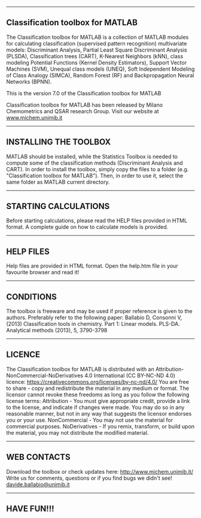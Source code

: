 --------------------------------------------
Classification toolbox for MATLAB
--------------------------------------------
The Classification toolbox for MATLAB is a collection of MATLAB modules for calculating classification (supervised pattern recognition) multivariate models: Discriminant Analysis, Partial Least Square Discriminant Analysis (PLSDA), Classification trees (CART), K-Nearest Neighbors (kNN), class modeling Potential Functions (Kernel Density Estimators), Support Vector Machines (SVM), Unequal class models (UNEQ), Soft Independent Modeling of Class Analogy (SIMCA), Random Forest (RF) and Backpropagation Neural Networks (BPNN).

This is the version 7.0 of the Classification toolbox for MATLAB 

Classification toolbox for MATLAB has been released by Milano Chemometrics and QSAR research Group.
Visit our website at www.michem.unimib.it


--------------------------------------------
INSTALLING THE TOOLBOX
--------------------------------------------
MATLAB should be installed, while the Statistics Toolbox is needed to compute some of the classification methods (Discriminant Analysis and CART). In order to install the toolbox, simply copy the files to a folder (e.g. "Classification toolbox for MATLAB"). Then, in order to use it, select the same folder as MATLAB current directory.


--------------------------------------------
STARTING CALCULATIONS
--------------------------------------------
Before starting calculations, please read the HELP files provided in HTML format.
A complete guide on how to calculate models is provided.


--------------------------------------------
HELP FILES
--------------------------------------------
Help files are provided in HTML format. Open the help.htm file in your favourite browser and read it!


--------------------------------------------
CONDITIONS
--------------------------------------------
The toolbox is freeware and may be used if proper reference is given to the authors. Preferably refer to the following paper:
Ballabio D, Consonni V, (2013) Classification tools in chemistry. Part 1: Linear models. PLS-DA. Analytical methods (2013), 5, 3790-3798


--------------------------------------------
LICENCE
--------------------------------------------
The Classification toolbox for MATLAB is distributed with an Attribution-NonCommercial-NoDerivatives 4.0 International (CC BY-NC-ND 4.0) licence: 
https://creativecommons.org/licenses/by-nc-nd/4.0/
You are free to share - copy and redistribute the material in any medium or format. The licensor cannot revoke these freedoms as long as you follow the following license terms:
Attribution - You must give appropriate credit, provide a link to the license, and indicate if changes were made. You may do so in any reasonable manner, but not in any way that suggests the licensor endorses you or your use.
NonCommercial - You may not use the material for commercial purposes.
NoDerivatives - If you remix, transform, or build upon the material, you may not distribute the modified material.


--------------------------------------------
WEB CONTACTS
--------------------------------------------
Download the toolbox or check updates here: http://www.michem.unimib.it/
Write us for comments, questions or if you find bugs we didn't see!
davide.ballabio@unimib.it


--------------------------------------------
HAVE FUN!!!
--------------------------------------------

